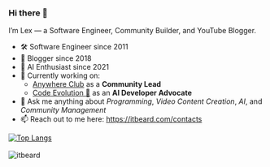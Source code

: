 ### Hi there 👋 
I’m Lex — a Software Engineer, Community Builder, and YouTube Blogger.

- 🛠 Software Engineer since 2011
- 🎥 Blogger since 2018
- 🤖 AI Enthusiast since 2021
- 🔭 Currently working on:
   - [Anywhere Club](https://aw.club) as a **Community Lead**
   - [Code Evolution 🧬](https://itbeard.com/evocoders) as an **AI Developer Advocate**
- 💬 Ask me anything about _Programming_, _Video Content Creation_, _AI_, and _Community Management_
- 📫 Reach out to me here: https://itbeard.com/contacts

[![Top Langs](https://github-readme-stats.vercel.app/api/top-langs/?username=itbeard&hide=html&layout=compact)](https://github.com/itbeard)
<br/><br/>
<img align="left" src="https://komarev.com/ghpvc/?username=itbeard&label=Profile%20Views%20&color=AC1F21&style=flat-square" alt="itbeard" />
